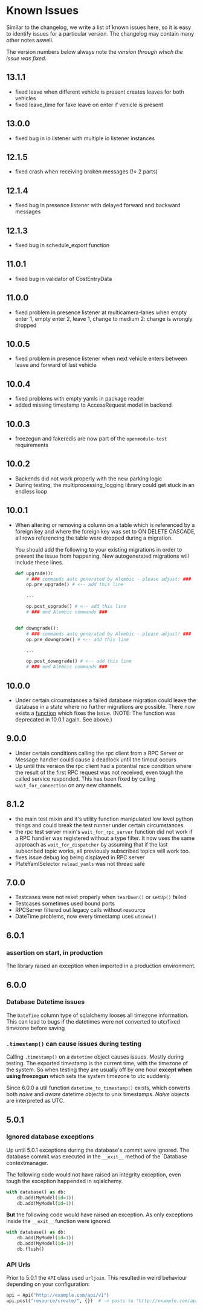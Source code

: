 # Known Issues

Similar to the changelog, we write a list of known issues here, so it is easy to identify issues for a particular
version. The changelog may contain many other notes aswell.

The version numbers below always note the _version through which the issue was fixed_.

## 13.1.1

* fixed leave when different vehicle is present creates leaves for both vehicles
* fixed leave_time for fake leave on enter if vehicle is present

## 13.0.0

* fixed bug in io listener with multiple io listener instances

## 12.1.5

* fixed crash when receiving broken messages (!= 2 parts) 

## 12.1.4

* fixed bug in presence listener with delayed forward and backward messages

## 12.1.3

* fixed bug in schedule_export function

## 11.0.1

* fixed bug in validator of CostEntryData

## 11.0.0

* fixed problem in presence listener at multicamera-lanes when empty enter 1, empty enter 2, leave 1, change to medium 
  2: change is wrongly dropped

## 10.0.5

* fixed problem in presence listener when next vehicle enters between leave and forward of last vehicle

## 10.0.4

* fixed problems with empty yamls in package reader
* added missing timestamp to AccessRequest model in backend

## 10.0.3

* freezegun and fakeredis are now part of the `openmodule-test` requirements

## 10.0.2

* Backends did not work properly with the new parking logic
* During testing, the multiprocessing_logging library could get stuck in an endless loop

## 10.0.1

* When altering or removing a column on a table which is referenced by a foreign key and where the foreign key was set
  to ON DELETE CASCADE, all rows referencing the table were dropped during a migration.

  You should add the following to your existing migrations in order to prevent the issue from happening. New
  autogenerated migrations will include these lines.
  ```python
  def upgrade():
      # ### commands auto generated by Alembic - please adjust! ###
      op.pre_upgrade() # <-- add this line
  
      ...
  
      op.post_upgrade() # <-- add this line
      # ### end Alembic commands ###


  def downgrade():
      # ### commands auto generated by Alembic - please adjust! ###
      op.pre_downgrade() # <-- add this line
  
      ...

      op.post_downgrade() # <-- add this line
      # ### end Alembic commands ###

  ```

## 10.0.0

* Under certain circumstances a failed database migration could leave the database in a state where no further
  migrations are possible. There now exists
  a [function](https://gitlab.com/arivo-public/device-python/openmodule/-/blob/feature/v10/docs/database.md#avoiding-broken-database-after-failed-migration)
  which fixes the issue. (NOTE: The function was deprecated in 10.0.1 again. See above.)

## 9.0.0

* Under certain conditions calling the rpc client from a RPC Server or Message handler could cause a deadlock until the
  timout occurs
* Up until this version the rpc client had a potential race condition where the result of the first RPC request was not
  received, even tough the called service responded. This has been fixed by calling `wait_for_connection` on any new
  channels.

## 8.1.2

* the main test mixin and it's utility function manipulated low level python things and could break the test runner
  under certain circumstances.
* the rpc test server mixin's `wait_for_rpc_server` function did not work if a RPC handler was registered without a type
  filter. It now uses the same approach as `wait_for_dispatcher` by assuming that if the last subscribed topic works,
  all previously subscribed topics will work too.
* fixes issue debug log being displayed in RPC server
* PlateYamlSelector `reload_yamls` was not thread safe

## 7.0.0

* Testcases were not reset properly when `tearDown()` or `setUp()` failed
* Testcases sometimes used bound ports
* RPCServer filtered out legacy calls without resource
* DateTime problems, now every timestamp uses `utcnow()`

## 6.0.1

### assertion on start, in production

The library raised an exception when imported in a production environment.

## 6.0.0

### Database Datetime issues

The `DateTime` column type of sqlalchemy looses all timezone information. This can lead to bugs if the datetimes were
not converted to utc/fixed timezone before saving

### `.timestamp()` can cause issues during testing

Calling `.timestamp()` on a `datetime` object causes issues. Mostly during testing. The exported timestamp is the
current time, with the timezone of the system. So when testing they are usually off by one hour **except when using
freezegun** which sets the system timezone to utc suddenly.

Since 6.0.0 a util function `datetime_to_timestamp()` exists, which converts both _naive_ and _aware_ datetime objects
to unix timestamps. _Naive_ objects are interpreted as UTC.

## 5.0.1

### Ignored database exceptions

Up until 5.0.1 exceptions during the database's commit were ignored. The database commit was executed in the `__exit__`
method of the `Database contextmanager.

The following code would not have raised an integrity exception, even tough the exception happended in sqlalchemy.

```python
with database() as db:
    db.add(MyModel(id=1))
    db.add(MyModel(id=1))
```

**But** the following code would have raised an exception. As only exceptions inside the `__exit__` function were
ignored.

```python
with database() as db:
    db.add(MyModel(id=1))
    db.add(MyModel(id=1))
    db.flush()
```

### API Urls

Prior to 5.0.1 the `API` class used `urljoin`. This resulted in weird behaviour depending on your configuration:

```python
api = Api("http://example.com/api/v1")
api.post("resource/create/", {})  # -> posts to "http://example.com/api/resource/create/"
```
